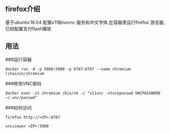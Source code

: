 ## firefox介绍

基于ubuntu:16.04 配置x11和novnc 服务和中文字体,在容器里运行firefox 游览器,已经配置支付flash播放

## 用法

###运行容器

	docker run -d -p 5900:5900 -p 8787:8787 --name chromium lihaixin/chromium

###修改VNC密码

	docker exec -it chromium /bin/sh -c "x11vnc -storepasswd VNCPASSWORD ~/.vnc/passwd"


###如何访问

	firefox http://<IP>:8787

	vncviewer <IP>:5900


